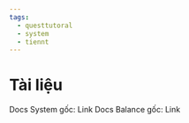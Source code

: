 ```yaml
---
tags:
  - questtutoral
  - system
  - tiennt
---
```

# Tài liệu
Docs System gốc: Link
Docs Balance gốc: Link